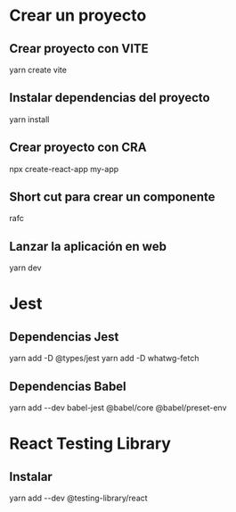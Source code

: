 # Crear un proyecto

## Crear proyecto con VITE
yarn create vite

## Instalar dependencias del proyecto
yarn install 

## Crear proyecto con CRA
npx create-react-app my-app

## Short cut para crear un componente
rafc

## Lanzar la aplicación en web
yarn dev

# Jest
## Dependencias Jest
yarn add -D @types/jest
yarn add -D whatwg-fetch

## Dependencias Babel
yarn add --dev babel-jest @babel/core @babel/preset-env

# React Testing Library

## Instalar
yarn add --dev @testing-library/react